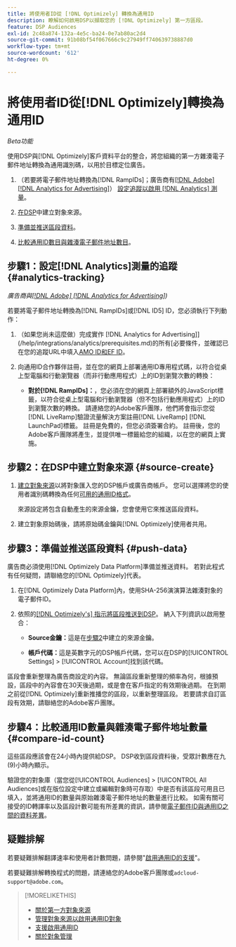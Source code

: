 ```yaml
---
title: 將使用者ID從 [!DNL Optimizely] 轉換為通用ID
description: 瞭解如何啟用DSP以擷取您的 [!DNL Optimizely] 第一方區段。
feature: DSP Audiences
exl-id: 2c48a874-132a-4e5c-ba24-0e7ab80ac2d4
source-git-commit: 91b08bf54f067666c9c27949ff740639738887d0
workflow-type: tm+mt
source-wordcount: '612'
ht-degree: 0%

---
```


# 將使用者ID從[!DNL Optimizely]轉換為通用ID

*Beta功能*

使用DSP與[!DNL Optimizely]客戶資料平台的整合，將您組織的第一方雜湊電子郵件地址轉換為通用識別碼，以用於目標定位廣告。

1. （若要將電子郵件地址轉換為[!DNL RampIDs]<!-- or [!DNL ID5] IDs -->；廣告商有[[!DNL Adobe] [!DNL Analytics for Advertising]](/help/integrations/analytics/overview.md)） [設定追蹤以啟用 [!DNL Analytics] 測量](#analytics-tracking)。

1. [在DSP](#source-create)中建立對象來源。

1. [準備並推送區段資料](#push-data)。

1. [比較通用ID數目與雜湊電子郵件地址數目](#compare-id-count)。

## 步驟1：設定[!DNL Analytics]測量的追蹤 {#analytics-tracking}

*廣告商與[[!DNL Adobe] [!DNL Analytics for Advertising]](/help/integrations/analytics/overview.md))*

若要將電子郵件地址轉換為[!DNL RampIDs]或[!DNL ID5] ID，您必須執行下列動作：

1. （如果您尚未這麼做）完成實作 [!DNL Analytics for Advertising]](/help/integrations/analytics/prerequisites.md)的所有[必要條件，並確認已在您的追蹤URL中填入[AMO ID和EF ID](/help/integrations/analytics/ids.md)。

1. 向通用ID合作夥伴註冊，並在您的網頁上部署通用ID專用程式碼，以符合從桌上型電腦和行動瀏覽器（而非行動應用程式）上的ID到瀏覽次數的轉換：

   * **對於[!DNL RampIDs]：**，您必須在您的網頁上部署額外的JavaScript標籤，以符合從桌上型電腦和行動瀏覽器（但不包括行動應用程式）上的ID到瀏覽次數的轉換。 請連絡您的Adobe客戶團隊，他們將會指示您從[!DNL LiveRamp]驗證流量解決方案註冊[!DNL LiveRamp] [!DNL LaunchPad]標籤。 註冊是免費的，但您必須簽署合約。 註冊後，您的Adobe客戶團隊將產生，並提供唯一標籤給您的組織，以在您的網頁上實施。

## 步驟2：在DSP中建立對象來源 {#source-create}

1. [建立對象來源](source-manage.md)以將對象匯入您的DSP帳戶或廣告商帳戶。 您可以選擇將您的使用者識別碼轉換為任何[可用的通用ID格式](source-about.md)。

   來源設定將包含自動產生的來源金鑰，您會使用它來推送區段資料。

1. 建立對象原始碼後，請將原始碼金鑰與[!DNL Optimizely]使用者共用。

## 步驟3：準備並推送區段資料 {#push-data}

廣告商必須使用[!DNL Optimizely Data Platform]準備並推送資料。 若對此程式有任何疑問，請聯絡您的[!DNL Optimizely]代表。

1. 在[!DNL Optimizely Data Platform]內，使用SHA-256演演算法雜湊對象的電子郵件ID。

1. 依照的[[!DNL Optimizely's] 指示將區段推送到DSP](https://support.optimizely.com/hc/en-us/articles/27974930963981-Integrate-Adobe-Ads)。 納入下列資訊以啟用整合：

   * **Source金鑰：**&#x200B;這是在[步驟2](#source-create)中建立的來源金鑰。

   * **帳戶代碼：**&#x200B;這是英數字元的DSP帳戶代碼，您可以在DSP的[!UICONTROL Settings] > [!UICONTROL Account]找到該代碼。

區段會重新整理為廣告商設定的內容。 無論區段重新整理的頻率為何，根據預設，區段中的內容會在30天後過期，或是會在客戶指定的有效期後過期。 在到期之前從[!DNL Optimizely]重新推播您的區段，以重新整理區段。 若要請求自訂區段有效期，請聯絡您的Adobe客戶團隊。

## 步驟4：比較通用ID數量與雜湊電子郵件地址數量 {#compare-id-count}

這些區段應該會在24小時內提供給DSP。 DSP收到區段資料後，受眾計數應在九(9)小時內顯示。

驗證您的對象庫（當您從[!UICONTROL Audiences] > [!UICONTROL All Audiences]或在版位設定中建立或編輯對象時可存取）中是否有該區段可用且已填入，並將通用ID的數量與原始雜湊電子郵件地址的數量進行比較。 如需有關可接受的ID轉譯率以及區段計數可能有所差異的資訊，請參閱[電子郵件ID與通用ID之間的資料差異](#universal-ids-data-variances)。

## 疑難排解

若要疑難排解翻譯速率和使用者計數問題，請參閱&quot;[啟用通用ID的支援](/help/dsp/audiences/universal-ids.md)&quot;。

若要疑難排解轉換程式的問題，請連絡您的Adobe客戶團隊或`adcloud-support@adobe.com`。

>[!MORELIKETHIS]
>
>* [關於第一方對象來源](/help/dsp/audiences/sources/source-about.md)
>* [管理對象來源以啟用通用ID對象](source-manage.md)
>* [支援啟用通用ID](/help/dsp/audiences/universal-ids.md)
>* [關於對象管理](/help/dsp/audiences/audience-about.md)
